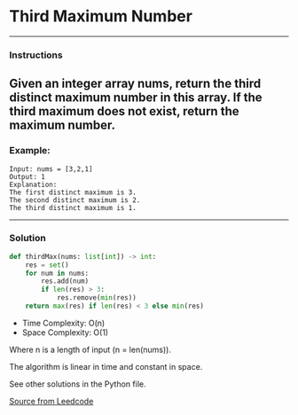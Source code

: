 # Third Maximum Number

---
### Instructions

Given an integer array nums, return the third distinct maximum number in this array. 
If the third maximum does not exist, return the maximum number.
---
### Example: 
```
Input: nums = [3,2,1]
Output: 1
Explanation:
The first distinct maximum is 3.
The second distinct maximum is 2.
The third distinct maximum is 1.
```
---
### Solution

```py
def thirdMax(nums: list[int]) -> int:
    res = set()
    for num in nums:
        res.add(num)
        if len(res) > 3:
            res.remove(min(res))
    return max(res) if len(res) < 3 else min(res)
```
* Time Complexity: O(n)
* Space Complexity: O(1) 

Where n is a length of input (n = len(nums)).

The algorithm is linear in time and constant in space.

See other solutions in the Python file.


[Source from Leedcode](https://leetcode.com/problems/third-maximum-number/)




